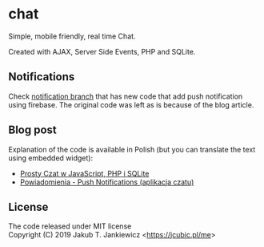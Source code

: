 # chat

Simple, mobile friendly, real time Chat.

Created with AJAX, Server Side Events, PHP and SQLite.

## Notifications

Check [notification branch](https://github.com/jcubic/chat/tree/notifications) that has new code that add push notification using firebase. The original code was left as is because of the blog article.

## Blog post

Explanation of the code is available in Polish (but you can translate the text using embedded widget):
* [Prosty Czat w JavaScript, PHP i SQLite](https://jcubic.pl/2019/09/prosty-czat-javascript-php-sqlite.html)
* [Powiadomienia - Push Notifications (aplikacja czatu)](https://jcubic.pl/2020/02/powiadomiena-push-notifications.html)

## License

The code released under MIT license<br/>
Copyright (C) 2019 Jakub T. Jankiewicz <<https://jcubic.pl/me>>
